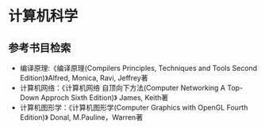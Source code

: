 # 计算机科学
## 参考书目检索
+ 编译原理:《编译原理(Compilers Principles, Techniques and Tools Second Edition)》Alfred, Monica, Ravi, Jeffrey著
+ 计算机网络：《计算机网络 自顶向下方法(Computer Networking A Top-Down Approch Sixth Edition)》 James, Keith著
+ 计算机图形学：《计算机图形学(Computer Graphics with OpenGL Fourth Edition)》 Donal, M.Pauline，Warren著